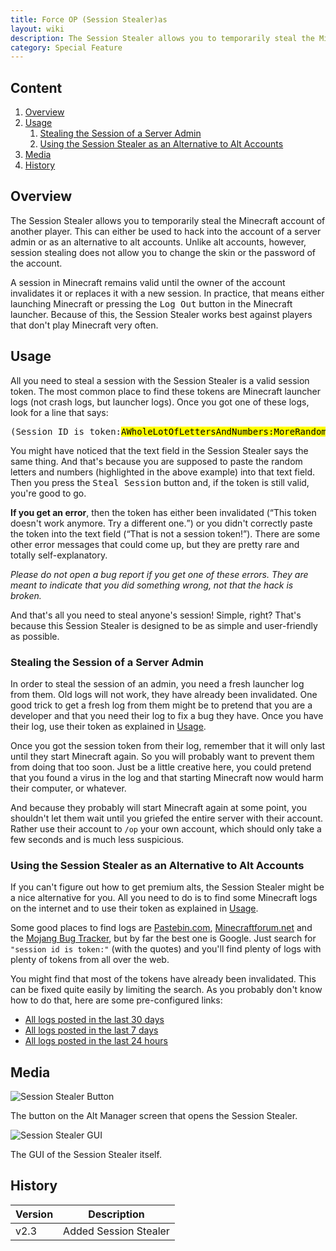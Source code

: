 ```yaml
---
title: Force OP (Session Stealer)as
layout: wiki
description: The Session Stealer allows you to temporarily steal the Minecraft account of any other player, making it an easy Force OP.
category: Special Feature
---
```

<div class="panel panel-default">
  <div class="panel-heading">
    <h2 class="panel-title visible-xs-inline visible-sm-inline visible-md-inline visible-lg-inline">
      Content
    </h2>
  </div>
  <div class="panel-body">
    <ol>
      <li>
        <a href="#Overview">Overview</a>
      </li>
      <li>
        <a href="#usage">Usage</a>
        <ol>
          <li>
            <a href="#stealing-the-session-of-a-server-admin">Stealing the Session of a Server Admin</a>
          </li>
          <li>
            <a href="#using-the-session-stealer-as-an-alternative-to-alt-accounts">Using the Session Stealer as an Alternative to Alt Accounts</a>
          </li>
        </ol>
      </li>
      <li>
        <a href="#media">Media</a>
      </li>
      <li>
        <a href="#history">History</a>
      </li>
    </ol>
  </div>
</div>

## Overview
The Session Stealer allows you to temporarily steal the Minecraft account of another player. This can either be used to hack into the account of a server admin or as an alternative to alt accounts. Unlike alt accounts, however, session stealing does not allow you to change the skin or the password of the account.

A session in Minecraft remains valid until the owner of the account invalidates it or replaces it with a new session. In practice, that means either launching Minecraft or pressing the <kbd>Log Out</kbd> button in the Minecraft launcher. Because of this, the Session Stealer works best against players that don't play Minecraft very often.

## Usage
All you need to steal a session with the Session Stealer is a valid session token. The most common place to find these tokens are Minecraft launcher logs (not crash logs, but launcher logs). Once you got one of these logs, look for a line that says:

<pre style="word-wrap: normal;">(Session ID is token:<mark>AWholeLotOfLettersAndNumbers:MoreRandomLettersAndNumbers</mark>)</pre>

You might have noticed that the text field in the Session Stealer says the same thing. And that's because you are supposed to paste the random letters and numbers (highlighted in the above example) into that text field. Then you press the <kbd>Steal Session</kbd> button and, if the token is still valid, you're good to go.

**If you get an error**, then the token has either been invalidated (<q>This token doesn't work anymore. Try a different one.</q>) or you didn't correctly paste the token into the text field (<q>That is not a session token!</q>). There are some other error messages that could come up, but they are pretty rare and totally self-explanatory.

*Please do not open a bug report if you get one of these errors. They are meant to indicate that you did something wrong, not that the hack is broken.*

And that's all you need to steal anyone's session! Simple, right? That's because this Session Stealer is designed to be as simple and user-friendly as possible.

### Stealing the Session of a Server Admin
In order to steal the session of an admin, you need a fresh launcher log from them. Old logs will not work, they have already been invalidated. One good trick to get a fresh log from them might be to pretend that you are a developer and that you need their log to fix a bug they have. Once you have their log, use their token as explained in [Usage](#usage).

Once you got the session token from their log, remember that it will only last until they start Minecraft again. So you will probably want to prevent them from doing that too soon. Just be a little creative here, you could pretend that you found a virus in the log and that starting Minecraft now would harm their computer, or whatever.

And because they probably will start Minecraft again at some point, you shouldn't let them wait until you griefed the entire server with their account. Rather use their account to `/op` your own account, which should only take a few seconds and is much less suspicious.

### Using the Session Stealer as an Alternative to Alt Accounts
If you can't figure out how to get premium alts, the Session Stealer might be a nice alternative for you. All you need to do is to find some Minecraft logs on the internet and to use their token as explained in [Usage](#usage).

Some good places to find logs are [Pastebin.com](http://pastebin.com/), [Minecraftforum.net](http://www.minecraftforum.net/) and the [Mojang Bug Tracker](https://bugs.mojang.com/), but by far the best one is Google. Just search for `"session id is token:"` (with the quotes) and you'll find plenty of logs with plenty of tokens from all over the web.

You might find that most of the tokens have already been invalidated. This can be fixed quite easily by limiting the search. As you probably don't know how to do that, here are some pre-configured links:

- <a href="https://www.google.com/?#q=%22session+id+is+token:%22&tbs=qdr:m" target="_blank">All logs posted in the last 30 days</a>
- <a href="https://www.google.com/?#q=%22session+id+is+token:%22&tbs=qdr:w" target="_blank">All logs posted in the last 7 days</a>
- <a href="https://www.google.com/?#q=%22session+id+is+token:%22&tbs=qdr:d" target="_blank">All logs posted in the last 24 hours</a>

## Media
<div class="row">
  <div class="col-sm-10 col-md-8 col-lg-6">
    <div class="thumbnail">
      <img src="https://cloud.githubusercontent.com/assets/10100202/9369230/203acbb6-46c8-11e5-8fdf-5192dfce3a23.png" alt="Session Stealer Button">
      <div class="caption">
        <p>
          The button on the Alt Manager screen that opens the Session Stealer.
        </p>
      </div>
    </div>
  </div>
  <div class="col-sm-10 col-md-8 col-lg-6">
    <div class="thumbnail">
      <img src="https://cloud.githubusercontent.com/assets/10100202/9366024/20730df4-46b5-11e5-9b6a-c9cdbe38f63c.png" alt="Session Stealer GUI">
      <div class="caption">
        <p>
          The GUI of the Session Stealer itself.
        </p>
      </div>
    </div>
  </div>
</div>

## History
<table class="table">
  <thead>
    <tr>
      <th>
        Version
      </th>
      <th>
        Description
      </th>
    </tr>
  </thead>
  <tbody>
    <tr>
      <td>
        v2.3
      </td>
      <td>
        Added Session Stealer
      </td>
    </tr>
  </tbody>
</table>
